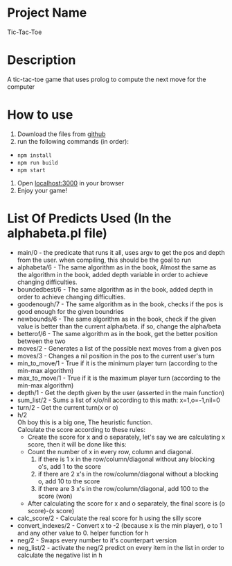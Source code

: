 # Project Name
Tic-Tac-Toe

# Description
A tic-tac-toe game that uses prolog to compute the next move for the computer

# How to use
1. Download the files from [github](https://github.com/pekfoik/Prolog-React-Tic-Tac-Toe)
1. run the following commands (in order):
  * `npm install`
  * `npm run build`
  * `npm start`
1. Open [localhost:3000](http://localhost:3000) in your browser
1. Enjoy your game!

# List Of Predicts Used (In the alphabeta.pl file)
* main/0 - the predicate that runs it all, uses argv to get the pos and depth from the user. when compiling, this should be the goal to run
* alphabeta/6 - The same algorithm as in the book, Almost the same as the algorithm in the book, added depth variable in order to achieve changing difficulties.
* boundedbest/6 - The same algorithm as in the book, added depth in order to achieve changing difficulties.
* goodenough/7 - The same algorithm as in the book, checks if the pos is good enough for the given boundries
* newbounds/6 - The same algorithm as in the book, check if the given value is better than the current alpha/beta. if so, change the alpha/beta
* betterof/6 - The same algorithm as in the book, get the better position between the two
* moves/2 - Generates a list of the possible next moves from a given pos
* moves/3 - Changes a nil position in the pos to the current user's turn
* min_to_move/1 - True if it is the minimum player turn (according to the min-max algorithm)
* max_to_move/1 - True if it is the maximum player turn (according to the min-max algorithm)
* depth/1 - Get the depth given by the user (asserted in the main function)
* sum_list/2 - Sums a list of x/o/nil according to this math: x=1,o=-1,nil=0
* turn/2 - Get the current turn(x or o)
* h/2  
    Oh boy this is a big one, The heuristic function.  
    Calculate the score according to these rules:
    - Create the score for x and o separately, let's say we are calculating x score, then it will be done like this:
    - Count the number of x in every row, column and diagonal.
        1. if there is 1 x in the row/column/diagonal without any blocking o's, add 1 to the score
        1. if there are 2 x's in the row/column/diagonal without a blocking o, add 10 to the score
        1. if there are 3 x's in the row/column/diagonal, add 100 to the score (won)
    - After calculating the score for x and o separately, the final score is (o score)-(x score)
* calc_score/2 - Calculate the real score for h using the silly score
* convert_indexes/2 - Convert x to -2 (because x is the min player), o to 1 and any other value to 0. helper function for h
* neg/2 - Swaps every number to it's counterpart version
* neg_list/2 - activate the neg/2 predict on every item in the list in order to calculate the negative list in h
